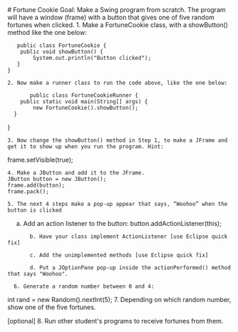 
 <div id="moduleIndex">
  # Fortune Cookie
  Goal: Make a Swing program from scratch.
The program will have a window (frame) with a button that gives one of five random fortunes when clicked.
  1. Make a FortuneCookie class, with a showButton() method like the one below: 

       public class FortuneCookie {
        public void showButton() {
            System.out.println("Button clicked");
       }
    }

    2. Now make a runner class to run the code above, like the one below: 

           public class FortuneCookieRunner {
        public static void main(String[] args) {
            new FortuneCookie().showButton();
      }
   }

    3. Now change the showButton() method in Step 1, to make a JFrame and get it to show up when you run the program. Hint:
   frame.setVisible(true);

    4. Make a JButton and add it to the JFrame.
    JButton button = new JButton();
    frame.add(button);
    frame.pack();

    5. The next 4 steps make a pop-up appear that says, “Woohoo” when the button is clicked

        a. Add an action listener to the button: 
button.addActionListener(this);

           b. Have your class implement ActionListener [use Eclipse quick fix]

           c. Add the unimplemented methods [use Eclipse quick fix]

           d. Put a JOptionPane pop-up inside the actionPerformed() method that says "Woohoo".

      6. Generate a random number between 0 and 4: 
   int rand = new Random().nextInt(5);
7. Depending on which random number, show one of the five fortunes.

[optional] 8. Run other student's programs to receive fortunes from them.
 </div>


